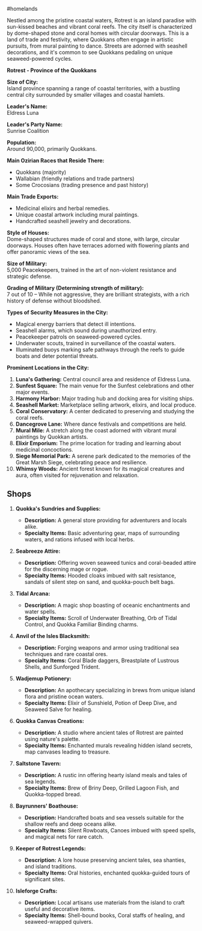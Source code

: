 #homelands 

Nestled among the pristine coastal waters, Rotrest is an island paradise with sun-kissed beaches and vibrant coral reefs. The city itself is characterized by dome-shaped stone and coral homes with circular doorways. This is a land of trade and festivity, where Quokkans often engage in artistic pursuits, from mural painting to dance. Streets are adorned with seashell decorations, and it's common to see Quokkans pedaling on unique seaweed-powered cycles.

**Rotrest - Province of the Quokkans**

**Size of City:**  
Island province spanning a range of coastal territories, with a bustling central city surrounded by smaller villages and coastal hamlets.

**Leader's Name:**  
Eldress Luna

**Leader's Party Name:**  
Sunrise Coalition

**Population:**  
Around 90,000, primarily Quokkans.

**Main Ozirian Races that Reside There:**  
- Quokkans (majority)
- Wallabian (friendly relations and trade partners)
- Some Crocosians (trading presence and past history)
  
**Main Trade Exports:**  
- Medicinal elixirs and herbal remedies.
- Unique coastal artwork including mural paintings.
- Handcrafted seashell jewelry and decorations.
  
**Style of Houses:**  
Dome-shaped structures made of coral and stone, with large, circular doorways. Houses often have terraces adorned with flowering plants and offer panoramic views of the sea.

**Size of Military:**  
5,000 Peacekeepers, trained in the art of non-violent resistance and strategic defense.

**Grading of Military (Determining strength of military):**  
7 out of 10 – While not aggressive, they are brilliant strategists, with a rich history of defense without bloodshed.

**Types of Security Measures in the City:**  
- Magical energy barriers that detect ill intentions.
- Seashell alarms, which sound during unauthorized entry.
- Peacekeeper patrols on seaweed-powered cycles.
- Underwater scouts, trained in surveillance of the coastal waters.
- Illuminated buoys marking safe pathways through the reefs to guide boats and deter potential threats.

**Prominent Locations in the City:**  
1. **Luna's Gathering:** Central council area and residence of Eldress Luna.
2. **Sunfest Square:** The main venue for the Sunfest celebrations and other major events.
3. **Harmony Harbor:** Major trading hub and docking area for visiting ships.
4. **Seashell Market:** Marketplace selling artwork, elixirs, and local produce.
5. **Coral Conservatory:** A center dedicated to preserving and studying the coral reefs.
6. **Dancegrove Lane:** Where dance festivals and competitions are held.
7. **Mural Mile:** A stretch along the coast adorned with vibrant mural paintings by Quokkan artists.
8. **Elixir Emporium:** The prime location for trading and learning about medicinal concoctions.
9. **Siege Memorial Park:** A serene park dedicated to the memories of the Great Marsh Siege, celebrating peace and resilience.
10. **Whimsy Woods:** Ancient forest known for its magical creatures and aura, often visited for rejuvenation and relaxation.

## Shops

1. **Quokka's Sundries and Supplies:**
    
    - **Description:** A general store providing for adventurers and locals alike.
    - **Specialty Items:** Basic adventuring gear, maps of surrounding waters, and rations infused with local herbs.
2. **Seabreeze Attire:**
    
    - **Description:** Offering woven seaweed tunics and coral-beaded attire for the discerning mage or rogue.
    - **Specialty Items:** Hooded cloaks imbued with salt resistance, sandals of silent step on sand, and quokka-pouch belt bags.
3. **Tidal Arcana:**
    
    - **Description:** A magic shop boasting of oceanic enchantments and water spells.
    - **Specialty Items:** Scroll of Underwater Breathing, Orb of Tidal Control, and Quokka Familiar Binding charms.
4. **Anvil of the Isles Blacksmith:**
    
    - **Description:** Forging weapons and armor using traditional sea techniques and rare coastal ores.
    - **Specialty Items:** Coral Blade daggers, Breastplate of Lustrous Shells, and Sunforged Trident.
5. **Wadjemup Potionery:**
    
    - **Description:** An apothecary specializing in brews from unique island flora and pristine ocean waters.
    - **Specialty Items:** Elixir of Sunshield, Potion of Deep Dive, and Seaweed Salve for healing.
6. **Quokka Canvas Creations:**
    
    - **Description:** A studio where ancient tales of Rotrest are painted using nature's palette.
    - **Specialty Items:** Enchanted murals revealing hidden island secrets, map canvases leading to treasure.
7. **Saltstone Tavern:**
    
    - **Description:** A rustic inn offering hearty island meals and tales of sea legends.
    - **Specialty Items:** Brew of Briny Deep, Grilled Lagoon Fish, and Quokka-topped bread.
8. **Bayrunners' Boathouse:**
    
    - **Description:** Handcrafted boats and sea vessels suitable for the shallow reefs and deep oceans alike.
    - **Specialty Items:** Silent Rowboats, Canoes imbued with speed spells, and magical nets for rare catch.
9. **Keeper of Rotrest Legends:**
    
    - **Description:** A lore house preserving ancient tales, sea shanties, and island traditions.
    - **Specialty Items:** Oral histories, enchanted quokka-guided tours of significant sites.
10. **Isleforge Crafts:**
    
    - **Description:** Local artisans use materials from the island to craft useful and decorative items.
    - **Specialty Items:** Shell-bound books, Coral staffs of healing, and seaweed-wrapped quivers.
      




